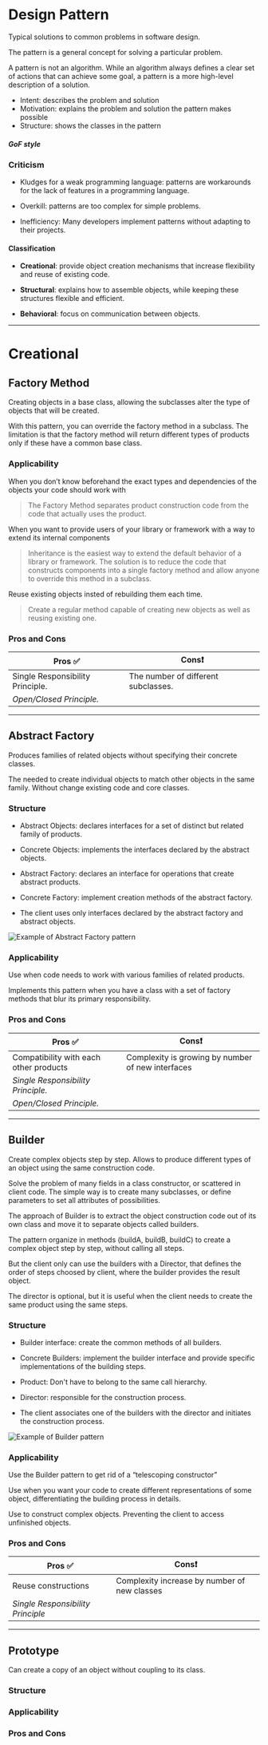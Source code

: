 # Design Pattern

Typical solutions to common problems in software design.

The pattern is a general concept for solving a particular problem.

A pattern is not an algorithm. While an algorithm always defines a clear set of actions that can achieve some goal, a pattern is a more high-level description of a solution.

- Intent: describes the problem and solution
- Motivation: explains the problem and solution the pattern makes possible
- Structure: shows the classes in the pattern

##### GoF style

### Criticism

- Kludges for a weak programming language: patterns are workarounds for the lack of features in a programming language.

- Overkill: patterns are too complex for simple problems.

- Inefficiency: Many developers implement patterns without adapting to their projects.

#### Classification

- **Creational**: provide object creation mechanisms that increase flexibility and reuse of existing code.

- **Structural**: explains how to assemble objects, while keeping these structures flexible and efficient.

- **Behavioral**: focus on communication between objects.

---

# Creational

## Factory Method

Creating objects in a base class, allowing the subclasses alter the type of objects that will be created.

With this pattern, you can override the factory method in a subclass. The limitation is that the factory method will return different types of products only if these have a common base class.

### Applicability

When you don’t know beforehand the exact types and dependencies of the objects your code should work with

> The Factory Method separates product construction code from the code that actually uses the product.

When you want to provide users of your library or framework with a way to extend its internal components

> Inheritance is the easiest way to extend the default behavior of a library or framework. The solution is to reduce the code that constructs components into a single factory method and allow anyone to override this method in a subclass.

Reuse existing objects insted of rebuilding them each time.

> Create a regular method capable of creating new objects as well as reusing existing one.

### Pros and Cons

|Pros ✅|Cons❗|
|-|-|
| Single Responsibility Principle. | The number of different subclasses. |
| *Open/Closed Principle.* ||

---

## Abstract Factory

Produces families of related objects without specifying their concrete classes.

The needed to create individual objects to match other objects in the same family. Without change existing code and core classes.

### Structure

- Abstract Objects: declares interfaces for a set of distinct but related family of products.

- Concrete Objects: implements the interfaces declared by the abstract objects.

- Abstract Factory: declares an interface for operations that create abstract products.

- Concrete Factory: implement creation methods of the abstract factory.

- The client uses only interfaces declared by the abstract factory and abstract objects.

![Example of Abstract Factory pattern](./imgs/abstractFactory.png)

### Applicability

Use when code needs to work with various families of related products.

Implements this pattern when you have a class with a set of factory methods that blur its primary responsibility.

### Pros and Cons

|Pros ✅|Cons❗|
|-|-|
| Compatibility with each other products | Complexity is growing by number of new interfaces |
| *Single Responsibility Principle.* ||
| *Open/Closed Principle.* ||

---

## Builder

Create complex objects step by step. Allows to produce different types of an object using the same construction code.

Solve the problem of many fields in a class constructor, or scattered in client code. The simple way is to create many subclasses, or define parameters to set all attributes of possibilities.

The approach of Builder is to extract the object construction code out of its own class and move it to separate objects called builders.

The pattern organize in methods (buildA, buildB, buildC) to create a complex object step by step, without calling all steps.

But the client only can use the builders with a Director, that defines the order of steps choosed by client, where the builder provides the result object.

The director is optional, but it is useful when the client needs to create the same product using the same steps.

### Structure

- Builder interface: create the common methods of all builders.

- Concrete Builders: implement the builder interface and provide specific implementations of the building steps.

- Product: Don't have to belong to the same call hierarchy.

- Director: responsible for the construction process.

- The client associates one of the builders with the director and initiates the construction process.

![Example of Builder pattern](./imgs/builder.png)

### Applicability

Use the Builder pattern to get rid of a “telescoping constructor”

Use when you want your code to create different representations of some object, differentiating the building process in details.

Use to construct complex objects. Preventing the client to access unfinished objects.

### Pros and Cons

|Pros ✅|Cons❗|
|-|-|
| Reuse constructions | Complexity increase by number of new classes |
| *Single Responsibility Principle* ||

---

## Prototype

Can create a copy of an object without coupling to its class.



### Structure



### Applicability



### Pros and Cons

